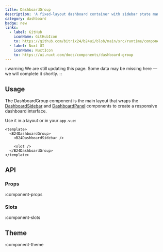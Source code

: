 ```yaml
---
title: DashboardGroup
description: 'A fixed-layout dashboard container with sidebar state management and persistent UI state.'
category: dashboard
badge: new
links:
  - label: GitHub
    iconName: GitHubIcon
    to: https://github.com/bitrix24/b24ui/blob/main/src/runtime/components/DashboardGroup.vue
  - label: Nuxt UI
    iconName: NuxtIcon
    to: https://ui.nuxt.com/docs/components/dashboard-group
---
```


::warning
We are still updating this page. Some data may be missing here — we will complete it shortly.
::

## Usage

The DashboardGroup component is the main layout that wraps the [DashboardSidebar](/docs/components/dashboard-sidebar/) and [DashboardPanel](/docs/components/dashboard-panel/) components to create a responsive dashboard interface.

Use it in a layout or in your `app.vue`:

```vue [layouts/dashboard.vue]{2,6}
<template>
  <B24DashboardGroup>
    <B24DashboardSidebar />

    <slot />
  </B24DashboardGroup>
</template>
```

## API

### Props

:component-props

### Slots

:component-slots

## Theme

:component-theme
